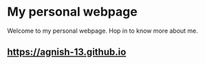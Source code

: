 # My personal webpage
Welcome to my personal webpage. Hop in to know more about me.

## https://agnish-13.github.io
